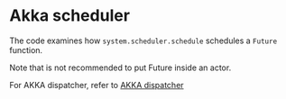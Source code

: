 # Akka scheduler
The code examines how `system.scheduler.schedule` schedules a `Future` function.

Note that is not recommended to put Future inside an actor.

For AKKA dispatcher, refer to [AKKA dispatcher](https://github.com/pengup/52-technologies-in-2016/tree/master/41-akka-dispatcher)